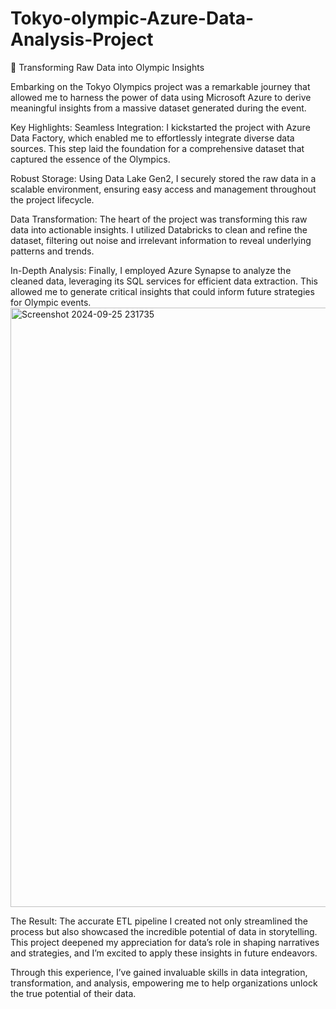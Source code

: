 # Tokyo-olympic-Azure-Data-Analysis-Project

🌟 Transforming Raw Data into Olympic Insights

Embarking on the Tokyo Olympics project was a remarkable journey that allowed me to harness the power of data using Microsoft Azure to derive meaningful insights from a massive dataset generated during the event.

Key Highlights:
Seamless Integration: I kickstarted the project with Azure Data Factory, which enabled me to effortlessly integrate diverse data sources. This step laid the foundation for a comprehensive dataset that captured the essence of the Olympics.

Robust Storage: Using Data Lake Gen2, I securely stored the raw data in a scalable environment, ensuring easy access and management throughout the project lifecycle.

Data Transformation: The heart of the project was transforming this raw data into actionable insights. I utilized Databricks to clean and refine the dataset, filtering out noise and irrelevant information to reveal underlying patterns and trends.

In-Depth Analysis: Finally, I employed Azure Synapse to analyze the cleaned data, leveraging its SQL services for efficient data extraction. This allowed me to generate critical insights that could inform future strategies for Olympic events.
<img width="959" alt="Screenshot 2024-09-25 231735" src="https://github.com/user-attachments/assets/d44f4ef5-1c17-4121-a9b8-8e4ae5d505df">

The Result: The accurate ETL pipeline I created not only streamlined the process but also showcased the incredible potential of data in storytelling. This project deepened my appreciation for data’s role in shaping narratives and strategies, and I’m excited to apply these insights in future endeavors.

Through this experience, I’ve gained invaluable skills in data integration, transformation, and analysis, empowering me to help organizations unlock the true potential of their data.

